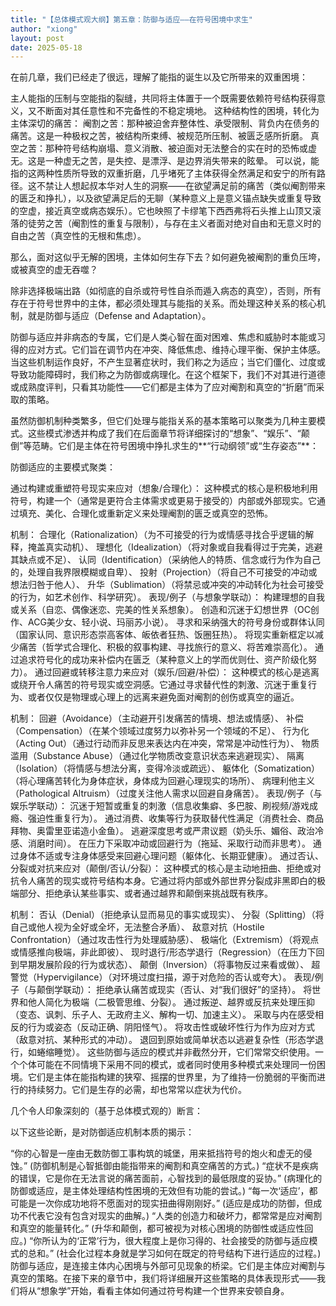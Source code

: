 ```yaml
---
title: "【总体模式观大纲】第五章：防御与适应——在符号困境中求生"
author: "xiong"
layout: post
date: 2025-05-18
---
```


在前几章，我们已经走了很远，理解了能指的诞生以及它所带来的双重困境：

主人能指的压制与空能指的裂缝，共同将主体置于一个既需要依赖符号结构获得意义，又不断面对其任意性和不完备性的不稳定境地。
这种结构性的困境，转化为主体深切的痛苦：
阉割之苦：那种被迫舍弃整体性、承受限制、背负内在债务的痛苦。这是一种极权之苦，被结构所束缚、被规范所压制、被匮乏感所折磨。
真空之苦：那种符号结构崩塌、意义消散、被迫面对无法整合的实在时的恐怖或虚无。这是一种虚无之苦，是失控、是漂浮、是边界消失带来的眩晕。
可以说，能指的这两种性质所导致的双重折磨，几乎堵死了主体获得全然满足和安宁的所有路径。这不禁让人想起叔本华对人生的洞察——在欲望满足前的痛苦（类似阉割带来的匮乏和挣扎），以及欲望满足后的无聊（某种意义上是意义锚点缺失或重复导致的空虚，接近真空或病态娱乐）。它也映照了卡缪笔下西西弗将石头推上山顶又滚落的徒劳之苦（阉割性的重复与限制），与存在主义者面对绝对自由和无意义时的自由之苦（真空性的无根和焦虑）。

那么，面对这似乎无解的困境，主体如何生存下去？如何避免被阉割的重负压垮，或被真空的虚无吞噬？

除非选择极端出路（如彻底的自杀或符号性自杀而遁入病态的真空），否则，所有存在于符号世界中的主体，都必须处理其与能指的关系。而处理这种关系的核心机制，就是防御与适应（Defense and Adaptation）。

防御与适应并非病态的专属，它们是人类心智在面对困难、焦虑和威胁时本能或习得的应对方式。它们旨在调节内在冲突、降低焦虑、维持心理平衡、保护主体感。当这些机制运作良好，不产生显著症状时，我们称之为适应；当它们僵化、过度或导致功能障碍时，我们称之为防御或病理化。在这个框架下，我们不对其进行道德或成熟度评判，只看其功能性——它们都是主体为了应对阉割和真空的“折磨”而采取的策略。

虽然防御机制种类繁多，但它们处理与能指关系的基本策略可以聚类为几种主要模式。这些模式渗透并构成了我们在后面章节将详细探讨的“想象”、“娱乐”、“颠倒”等范畴。它们是主体在符号困境中挣扎求生的**“行动纲领”或“生存姿态”**：

防御适应的主要模式聚类：

通过构建或重塑符号现实来应对（想象/合理化）：
这种模式的核心是积极地利用符号，构建一个（通常是更符合主体需求或更易于接受的）内部或外部现实。它通过填充、美化、合理化或重新定义来处理阉割的匮乏或真空的恐怖。

机制： 合理化（Rationalization）（为不可接受的行为或情感寻找合乎逻辑的解释，掩盖真实动机）、 理想化（Idealization）（将对象或自我看得过于完美，逃避其缺点或不足）、 认同（Identification）（采纳他人的特质、信念或行为作为自己的，处理自我界限模糊或自卑）、 投射（Projection）（将自己不可接受的冲动或想法归咎于他人）、 升华（Sublimation）（将禁忌或冲突的冲动转化为社会可接受的行为，如艺术创作、科学研究）。
表现/例子（与想象学联动）：
构建理想的自我或关系（自恋、偶像迷恋、完美的性关系想象）。
创造和沉迷于幻想世界（OC创作、ACG美少女、轻小说、玛丽苏小说）。
寻求和采纳强大的符号身份或群体认同（国家认同、意识形态崇高客体、皈依者狂热、饭圈狂热）。
将现实重新框定以减少痛苦（哲学式合理化、积极的叙事构建、寻找旅行的意义、将苦难崇高化）。
通过追求符号化的成功来补偿内在匮乏（某种意义上的学而优则仕、资产阶级化努力）。
通过回避或转移注意力来应对（娱乐/回避/补偿）：
这种模式的核心是逃离或绕开令人痛苦的符号现实或空洞感。它通过寻求替代性的刺激、沉迷于重复行为、或者仅仅是物理或心理上的远离来避免面对阉割的创伤或真空的逼近。

机制： 回避（Avoidance）（主动避开引发痛苦的情境、想法或情感）、 补偿（Compensation）（在某个领域过度努力以弥补另一个领域的不足）、 行为化（Acting Out）（通过行动而非反思来表达内在冲突，常常是冲动性行为）、 物质滥用（Substance Abuse）（通过化学物质改变意识状态来逃避现实）、 隔离（Isolation）（将情感与想法分离，变得冷淡或疏远）、 躯体化（Somatization）（将心理痛苦转化为身体症状，身体成为回避心理现实的场所）、 病理利他主义（Pathological Altruism）（过度关注他人需求以回避自身痛苦）。
表现/例子（与娱乐学联动）：
沉迷于短暂或重复的刺激（信息收集癖、多巴胺、刷视频/游戏成瘾、强迫性重复行为）。
通过消费、收集等行为获取替代性满足（消费社会、商品拜物、奥雷里亚诺造小金鱼）。
逃避深度思考或严肃议题（奶头乐、媚俗、政治冷感、消磨时间）。
在压力下采取冲动或回避行为（拖延、采取行动而非思考）。
通过身体不适或专注身体感受来回避心理问题（躯体化、长期亚健康）。
通过否认、分裂或对抗来应对（颠倒/否认/分裂）：
这种模式的核心是主动地扭曲、拒绝或对抗令人痛苦的现实或符号结构本身。它通过将内部或外部世界分裂成非黑即白的极端部分、拒绝承认某些事实、或者通过越界和颠倒来挑战既有秩序。

机制： 否认（Denial）（拒绝承认显而易见的事实或现实）、 分裂（Splitting）（将自己或他人视为全好或全坏，无法整合矛盾）、 敌意对抗（Hostile Confrontation）（通过攻击性行为处理威胁感）、 极端化（Extremism）（将观点或情感推向极端，非此即彼）、 现时退行/形态学退行（Regression）（在压力下回到早期发展阶段的行为或状态）、 颠倒（Inversion）（将事物反过来看或做）、 超警觉（Hypervigilance）（对环境过度扫描，源于对危险的否认或夸大）。
表现/例子（与颠倒学联动）：
拒绝承认痛苦或现实（否认、对“我们很好”的坚持）。
将世界和他人简化为极端（二极管思维、分裂）。
通过叛逆、越界或反抗来处理压抑（变态、讽刺、乐子人、无政府主义、解构一切、加速主义）。
采取与内在感受相反的行为或姿态（反动正确、阴阳怪气）。
将攻击性或破坏性行为作为应对方式（敌意对抗、某种形式的冲动）。
退回到原始或简单状态以逃避复杂性（形态学退行，如蜷缩睡觉）。
这些防御与适应的模式并非截然分开，它们常常交织使用。一个个体可能在不同情境下采用不同的模式，或者同时使用多种模式来处理同一份困境。它们是主体在能指构建的狭窄、摇摆的世界里，为了维持一份脆弱的平衡而进行的持续努力。它们是生存的必需，却也常常以症状为代价。

几个令人印象深刻的（基于总体模式观的）断言：

以下这些论断，是对防御适应机制本质的揭示：

“你的心智是一座由无数防御工事构筑的城堡，用来抵挡符号的炮火和虚无的侵蚀。” (防御机制是心智抵御由能指带来的阉割和真空痛苦的方式。)
“症状不是疾病的错误，它是你在无法言说的痛苦面前，心智找到的最低限度的妥协。” (病理化的防御或适应，是主体处理结构性困境的无效但有功能的尝试。)
“每一次‘适应’，都可能是一次你成功地将不愿面对的现实扭曲得刚刚好。” (适应是成功的防御，但成功不代表它没有包含对现实的曲解。)
“人类的创造力和破坏力，都常常是应对阉割和真空的能量转化。” (升华和颠倒，都可被视为对核心困境的防御性或适应性回应。)
“你所认为的‘正常’行为，很大程度上是你习得的、社会接受的防御与适应模式的总和。” (社会化过程本身就是学习如何在既定的符号结构下进行适应的过程。)
防御与适应，是连接主体内心困境与外部可见现象的桥梁。它们是主体应对阉割与真空的策略。在接下来的章节中，我们将详细展开这些策略的具体表现形式——我们将从“想象学”开始，看看主体如何通过符号构建一个世界来安顿自身。